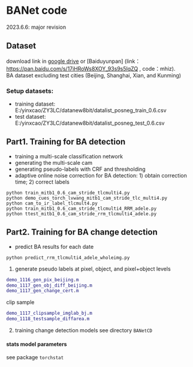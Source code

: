 # BANet code
2023.6.6: major revision

## Dataset
download link in [google drive](https://drive.google.com/drive/folders/1oxTBi8_tWT0EcflZWH71ECRY_K7WMhfo?usp=share_link) or [Baiduyunpan] (link：https://pan.baidu.com/s/17iHRoWs8XOY_93s9s5IqZQ 
, code：mhiz).    
BA dataset excluding test cities (Beijing, Shanghai, Xian, and Kunming)
### Setup datasets:
* training dataset: E:/yinxcao/ZY3LC/datanew8bit/datalist_posneg_train_0.6.csv
* test dataset: E:/yinxcao/ZY3LC/datanew8bit/datalist_posneg_test_0.6.csv

## Part1. Training for BA detection
- training a multi-scale classification network
- generating the multi-scale cam
- generating pseudo-labels with CRF and thresholding
- adaptive online noise correction for BA detection: 1) obtain correction time; 2) correct labels 
```commandline
python train_mitb1_0.6_cam_stride_tlcmulti4.py
python demo_cues_torch_lvwang_mitb1_cam_stride_tlc_multi4.py
python cam_to_ir_label_tlcmult4.py
python train_mitb1_0.6_cam_stride_tlcmulti4_RRM_adele.py
python ttest_mitb1_0.6_cam_stride_rrm_tlcmulti4_adele.py
```

## Part2. Training for BA change detection
- predict BA results for each date
```commandline
python predict_rrm_tlcmulti4_adele_wholeimg.py
```
1. generate pseudo labels at pixel, object, and pixel+object levels
```matlab
demo_1116_gen_pix_beijing.m
demo_1117_gen_obj_diff_beijing.m
demo_1117_gen_change_cert.m
```
clip sample
```matlab
demo_1117_clipsample_imglab_bj.m
demo_1118_testsample_diffarea.m
```
2. training change detection models
see directory `BANetCD`


#### stats model parameters
see package `torchstat`
